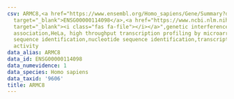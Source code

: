 ```yaml
---
csv: ARMC8,<a href="https://www.ensembl.org/Homo_sapiens/Gene/Summary?db=core;g=ENSG00000114098"
  target="_blank">ENSG00000114098</a>,<a href="https://www.ncbi.nlm.nih.gov/pubmed/17216044"
  target="_blank"><i class="fas fa-file"></i></a>",genetic interference,functional
  association,HeLa, high throughput transcription profiling by microarray,nucleotide
  sequence identification,nucleotide sequence identification,transcriptional regulation,down-regulates
  activity
data_alias: ARMC8
data_id: ENSG00000114098
data_numevidence: 1
data_species: Homo sapiens
data_taxid: '9606'
title: ARMC8
---
```

